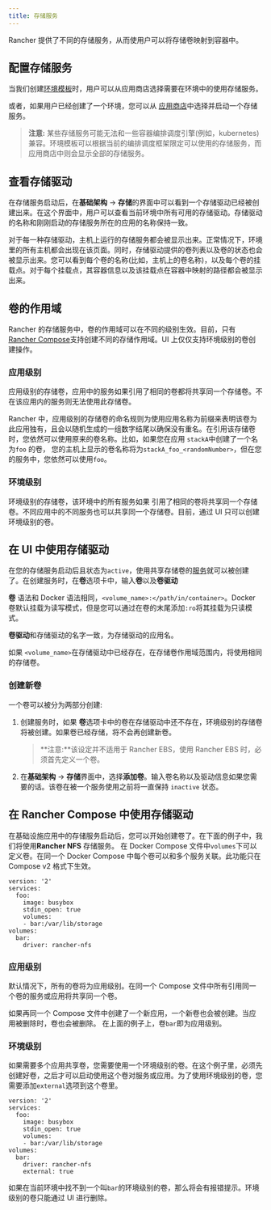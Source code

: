 ```yaml
---
title: 存储服务
---
```


Rancher 提供了不同的存储服务，从而使用户可以将存储卷映射到容器中。

## 配置存储服务

当我们创建[环境模板](/docs/rancher1/configuration/environments/#什么是环境模版)时，用户可以从应用商店选择需要在环境中的使用存储服务。

或者，如果用户已经创建了一个环境，您可以从 [应用商店](/docs/rancher1/configuration/catalog/_index)中选择并启动一个存储服务。

> **注意:** 某些存储服务可能无法和一些容器编排调度引擎(例如，kubernetes)兼容。环境模板可以根据当前的编排调度框架限定可以使用的存储服务，而应用商店中则会显示全部的存储服务。

## 查看存储驱动

在存储服务启动后，在**基础架构** -> **存储**的界面中可以看到一个存储驱动已经被创建出来。在这个界面中，用户可以查看当前环境中所有可用的存储驱动。存储驱动的名称和刚刚启动的存储服务所在的应用的名称保持一致。

对于每一种存储驱动，主机上运行的存储服务都会被显示出来。正常情况下，环境里的所有主机都会出现在该页面。同时，存储驱动提供的卷列表以及卷的状态也会被显示出来。您可以看到每个卷的名称(比如，主机上的卷名称)，以及每个卷的挂载点。对于每个挂载点，其容器信息以及该挂载点在容器中映射的路径都会被显示出来。

## 卷的作用域

Rancher 的存储服务中，卷的作用域可以在不同的级别生效。目前，只有[Rancher Compose](#在rancher-compose中使用存储驱动)支持创建不同的存储作用域。UI 上仅仅支持环境级别的卷创建操作。

### 应用级别

应用级别的存储卷，应用中的服务如果引用了相同的卷都将共享同一个存储卷。不在该应用内的服务则无法使用此存储卷。

Rancher 中，应用级别的存储卷的命名规则为使用应用名称为前缀来表明该卷为此应用独有，且会以随机生成的一组数字结尾以确保没有重名。在引用该存储卷时，您依然可以使用原来的卷名称。比如，如果您在应用 `stackA`中创建了一个名为`foo` 的卷， 您的主机上显示的卷名称将为`stackA_foo_<randomNumber>`，但在您的服务中，您依然可以使用`foo`。

### 环境级别

环境级别的存储卷，该环境中的所有服务如果 引用了相同的卷将共享同一个存储卷。不同应用中的不同服务也可以共享同一个存储卷。目前，通过 UI 只可以创建环境级别的卷。

## 在 UI 中使用存储驱动

在您的存储服务启动后且状态为`active`，使用共享存储卷的[服务](/docs/rancher1/infrastructure/cattle/adding-services/_index)就可以被创建了。在创建服务时，在**卷**选项卡中，输入**卷**以及**卷驱动**

**卷** 语法和 Docker 语法相同，`<volume_name>:</path/in/container>`。Docker 卷默认挂载为读写模式，但是您可以通过在卷的末尾添加`:ro`将其挂载为只读模式。

**卷驱动**和存储驱动的名字一致，为存储驱动的应用名。

如果 `<volume_name>`在存储驱动中已经存在，在存储卷作用域范围内，将使用相同的存储卷。

### 创建新卷

一个卷可以被分为两部分创建:

1. 创建服务时，如果 **卷**选项卡中的卷在存储驱动中还不存在，环境级别的存储卷将被创建。如果卷已经存储，将不会再创建新卷。

   > **注意:**该设定并不适用于 Rancher EBS，使用 Rancher EBS 时，必须首先定义一个卷。

2. 在**基础架构** -> **存储**界面中，选择**添加卷**。输入卷名称以及驱动信息如果您需要的话。该卷在被一个服务使用之前将一直保持 `inactive` 状态。

## 在 Rancher Compose 中使用存储驱动

在基础设施应用中的存储服务启动后，您可以开始创建卷了。在下面的例子中，我们将使用**Rancher NFS** 存储服务。
在 Docker Compose 文件中`volumes`下可以定义卷。在同一个 Docker Compose 中每个卷可以和多个服务关联。此功能只在 Compose v2 格式下生效。

```
version: '2'
services:
  foo:
    image: busybox
    stdin_open: true
    volumes:
    - bar:/var/lib/storage
volumes:
  bar:
    driver: rancher-nfs
```

### 应用级别

默认情况下，所有的卷将为应用级别。在同一个 Compose 文件中所有引用同一个卷的服务或应用将共享同一个卷。

如果再同一个 Compose 文件中创建了一个新应用，一个新卷也会被创建。当应用被删除时，卷也会被删除。
在上面的例子上，卷`bar`即为应用级别。

### 环境级别

如果需要多个应用共享卷，您需要使用一个环境级别的卷。在这个例子里，必须先创建好卷，之后才可以启动使用这个卷对服务或应用。为了使用环境级别的卷，您需要添加`external`选项到这个卷里。

```
version: '2'
services:
  foo:
    image: busybox
    stdin_open: true
    volumes:
    - bar:/var/lib/storage
volumes:
  bar:
    driver: rancher-nfs
    external: true
```

如果在当前环境中找不到一个叫`bar`的环境级别的卷，那么将会有报错提示。环境级别的卷只能通过 UI 进行删除。
